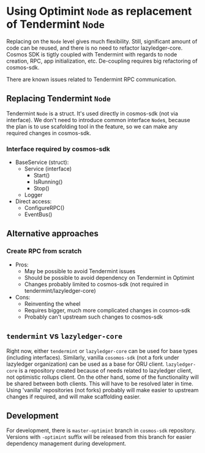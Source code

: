 # Using Optimint `Node` as replacement of Tendermint `Node`

Replacing on the `Node` level gives much flexibility. Still, significant amount of code can be reused, and there is no need to refactor lazyledger-core.
Cosmos SDK is tigtly coupled with Tendermint with regards to node creation, RPC, app initialization, etc. De-coupling requires big refactoring of cosmos-sdk.

There are known issues related to Tendermint RPC communication.

## Replacing Tendermint `Node`

Tendermint `Node` is a struct. It's used directly in cosmos-sdk (not via interface).
We don't need to introduce common interface `Node`s, because the plan is to use scafolding tool in the feature, so we can make any required changes in cosmos-sdk.

### Interface required by cosmos-sdk

* BaseService (struct):
  * Service (interface)
    * Start()
    * IsRunning()
    * Stop()
  * Logger
* Direct access:
  * ConfigureRPC()
  * EventBus()

## Alternative approaches

### Create RPC from scratch

* Pros:
  * May be possible to avoid Tendermint issues
  * Should be possible to avoid dependency on Tendermint in Optimint
  * Changes probably limited to cosmos-sdk (not required in tendermint/lazyledger-core)
* Cons:
  * Reinventing the wheel
  * Requires bigger, much more complicated changes in cosmos-sdk
  * Probably can't upstream such changes to cosmos-sdk

## `tendermint` vs `lazyledger-core`

Right now, either `tendermint` or `lazyledger-core` can be used for base types (including interfaces).
Similarly, vanilla `cosomos-sdk` (not a fork under lazyledger organization) can be used as a base for ORU client.
`lazyledger-core` is a repository created because of needs related to lazyledger client, not optimistic rollups client.
On the other hand, some of the functionality will be shared between both clients. This will have to be resolved later in time.
Using 'vanilla' repositories (not forks) probably will make easier to upstream changes if required, and will make scaffolding
easier.

## Development

For development, there is `master-optimint` branch in `cosmos-sdk` repository. Versions with `-optimint` suffix will be released from this branch for easier dependency management during development.
